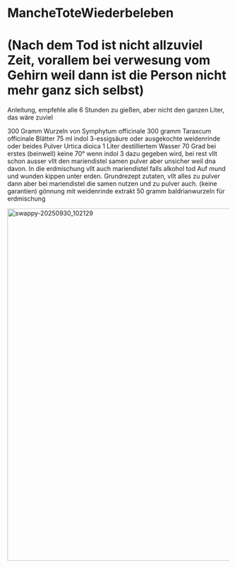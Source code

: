 # MancheToteWiederbeleben 
# (Nach dem Tod ist nicht allzuviel Zeit, vorallem bei verwesung vom Gehirn weil dann ist die Person nicht mehr ganz sich selbst)
Anleitung, empfehle alle 6 Stunden zu gießen, aber nicht den ganzen Liter, das wäre zuviel

300 Gramm Wurzeln von Symphytum officinale
300 gramm Taraxcum officinale Blätter
75 ml indol 3-essigsäure oder ausgekochte weidenrinde oder beides
Pulver Urtica dioica
1 Liter destilliertem Wasser 70 Grad bei erstes (beinwell) keine 70° wenn indol 3 dazu gegeben wird, bei rest vllt schon ausser vllt den mariendistel samen pulver aber unsicher weil dna davon.
In die erdmischung vllt auch mariendistel falls alkohol tod
Auf mund und wunden kippen unter erden.
Grundrezept zutaten, vllt alles zu pulver dann aber bei mariendistel die samen nutzen und zu pulver auch.
(keine garantien)
gönnung mit weidenrinde extrakt
50 gramm baldrianwurzeln für erdmischung


<img width="787" height="798" alt="swappy-20250930_102129" src="https://github.com/user-attachments/assets/872ea9c3-f175-41c9-9338-0c8a13056c48" />
